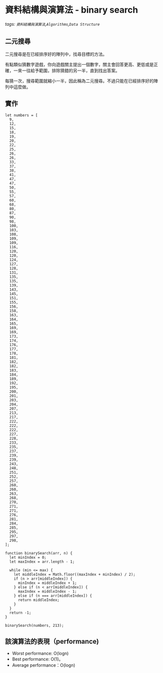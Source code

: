 # 資料結構與演算法 - binary search
###### tags: `資料結構與演算法`,`Algorithms`,`Data Structure`

## 二元搜尋
二元搜尋是在已經排序好的陣列中，找尋目標的方法。

有點類似猜數字遊戲，你向遊戲關主提出一個數字，關主會回答更高、更低或是正確，一來一往給予範圍，排除猜錯的另一半，直到找出答案。

每猜一次，搜尋範圍就縮小一半，因此稱為二元搜尋。不過只能在已經排序好的陣列中這麼做。

## 實作
```javascript=
let numbers = [
  9,
  12,
  15,
  18,
  19,
  20,
  22,
  25,
  26,
  26,
  33,
  37,
  38,
  41,
  47,
  47,
  50,
  55,
  57,
  60,
  68,
  80,
  87,
  90,
  98,
  100,
  103,
  108,
  109,
  109,
  116,
  120,
  120,
  124,
  127,
  128,
  131,
  135,
  135,
  139,
  143,
  145,
  151,
  155,
  156,
  158,
  163,
  164,
  165,
  169,
  169,
  173,
  174,
  176,
  177,
  178,
  181,
  182,
  182,
  183,
  184,
  189,
  192,
  195,
  200,
  201,
  203,
  204,
  207,
  213,
  217,
  222,
  222,
  222,
  227,
  228,
  233,
  235,
  237,
  239,
  239,
  243,
  248,
  251,
  252,
  257,
  260,
  260,
  263,
  268,
  270,
  271,
  271,
  276,
  281,
  284,
  285,
  295,
  297,
  298,
];

function binarySearch(arr, n) {
  let minIndex = 0;
  let maxIndex = arr.length - 1;

  while (min <= max) {
    let middleIndex = Math.floor((maxIndex + minIndex) / 2);
    if (n > arr[middleIndex]) {
      minIndex = middleIndex + 1;
    } else if (n < arr[middleIndex]) {
      maxIndex = middleIndex - 1;
    } else if (n === arr[middleIndex]) {
      return middleIndex;
    }
  }
  return -1;
}

binarySearch(numbers, 213);
```

## 該演算法的表現（performance)
* Worst performance: O(logn)
* Best performance: O(1)。
* Average performance：O(logn)